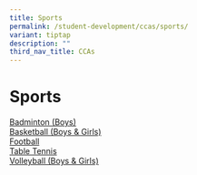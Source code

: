 ```yaml
---
title: Sports
permalink: /student-development/ccas/sports/
variant: tiptap
description: ""
third_nav_title: CCAs
---
```

# Sports
[Badminton (Boys)](/cca/sports/badminton/)<br>
[Basketball (Boys &amp; Girls)](/cca/sports/basketball/)<br>
[Football ](/cca/sports/football/)<br>
[Table Tennis](/cca/sports/tabletennis/)<br>
[Volleyball (Boys &amp; Girls)](/cca/sports/volleyball/) <br>